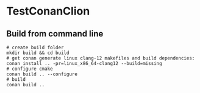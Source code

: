 # TestConanClion

## Build from command line
```shell
# create build folder
mkdir build && cd build
# get conan generate linux clang-12 makefiles and build dependencies:
conan install .. -pr=linux_x86_64-clang12 --build=missing
# configure cmake
conan build .. --configure
# build
conan build ..
```
